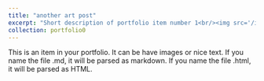 ```yaml
---
title: "another art post"
excerpt: "Short description of portfolio item number 1<br/><img src='/images/500x300.png'>"
collection: portfolio0
---
```


This is an item in your portfolio. It can be have images or nice text. If you name the file .md, it will be parsed as markdown. If you name the file .html, it will be parsed as HTML.
